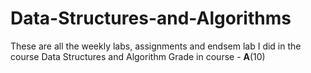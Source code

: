 # Data-Structures-and-Algorithms

These are all the weekly labs, assignments and endsem lab I did in the course Data Structures and Algorithm
Grade in course - <b>A</b>(10)
